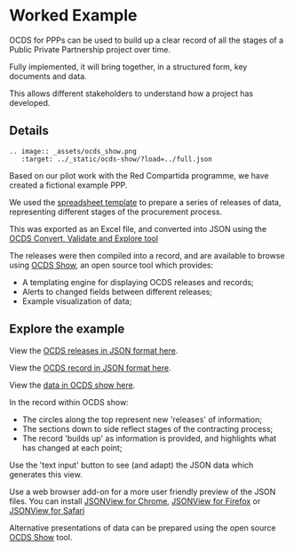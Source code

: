# Worked Example

OCDS for PPPs can be used to build up a clear record of all the stages of a Public Private Partnership project over time.

Fully implemented, it will bring together, in a structured form, key documents and data.

This allows different stakeholders to understand how a project has developed.

## Details

```eval_rst
.. image:: _assets/ocds_show.png
   :target: ../_static/ocds-show/?load=../full.json
```

Based on our pilot work with the Red Compartida programme, we have created a fictional example PPP.

We used the [spreadsheet template](spreadsheet.md) to prepare a series of releases of data, representing different stages of the procurement process.

This was exported as an Excel file, and converted into JSON using the [OCDS Convert, Validate and Explore tool](http://standard.open-contracting.org/validator/)

The releases were then compiled into a record, and are available to browse using [OCDS Show](https://github.com/open-contracting/ocds-show/), an open source tool which provides:

* A templating engine for displaying OCDS releases and records;
* Alerts to changed fields between different releases;
* Example visualization of data;

## Explore the example

View the [OCDS releases in JSON format here](../_static/full.json).

View the [OCDS record in JSON format here](../_static/full_record_package.json).

View the [data in OCDS show here](../_static/ocds-show/?load=../full_record_package.json).

In the record within OCDS show:

* The circles along the top represent new 'releases' of information;
* The sections down to side reflect stages of the contracting process;
* The record 'builds up' as information is provided, and highlights what has changed at each point;

Use the 'text input' button to see (and adapt) the JSON data which generates this view.

Use a web browser add-on for a more user friendly preview of the JSON files. You can install [JSONView for Chrome](https://chrome.google.com/webstore/detail/jsonview/chklaanhfefbnpoihckbnefhakgolnmc), [JSONView for Firefox](https://addons.mozilla.org/en-us/firefox/addon/jsonview/) or [JSONView for Safari](https://safari-extensions.apple.com/details/?id=com.dcrousso.jsonview-safari-Q5M4T22BE9)

Alternative presentations of data can be prepared using the open source [OCDS Show](https://github.com/open-contracting/ocds-show/) tool.
